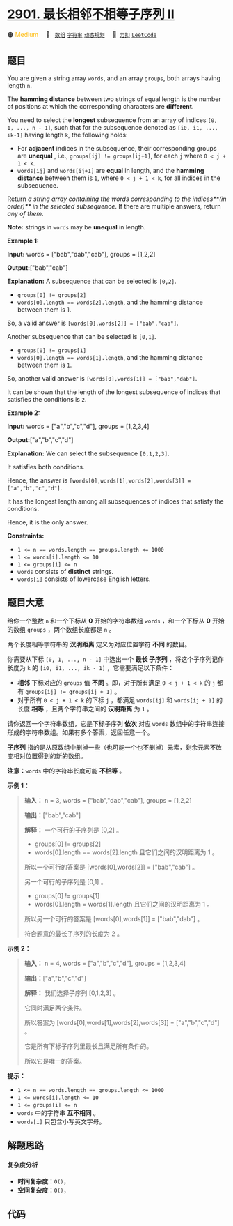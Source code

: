 # [2901. 最长相邻不相等子序列 II](https://2xiao.github.io/leetcode-js/problem/2901.html)

🟠 <font color=#ffb800>Medium</font>&emsp; 🔖&ensp; [`数组`](/tag/array.md) [`字符串`](/tag/string.md) [`动态规划`](/tag/dynamic-programming.md)&emsp; 🔗&ensp;[`力扣`](https://leetcode.cn/problems/longest-unequal-adjacent-groups-subsequence-ii) [`LeetCode`](https://leetcode.com/problems/longest-unequal-adjacent-groups-subsequence-ii)

## 题目

You are given a string array `words`, and an array `groups`, both arrays
having length `n`.

The **hamming distance** between two strings of equal length is the number of
positions at which the corresponding characters are **different**.

You need to select the **longest** subsequence from an array of indices `[0,
1, ..., n - 1]`, such that for the subsequence denoted as `[i0, i1, ...,
ik-1]` having length `k`, the following holds:

  * For **adjacent** indices in the subsequence, their corresponding groups are **unequal** , i.e., `groups[ij] != groups[ij+1]`, for each `j` where `0 < j + 1 < k`.
  * `words[ij]` and `words[ij+1]` are **equal** in length, and the **hamming distance** between them is `1`, where `0 < j + 1 < k`, for all indices in the subsequence.

Return _a string array containing the words corresponding to the indices**(in
order)** in the selected subsequence_. If there are multiple answers, return
_any of them_.

**Note:** strings in `words` may be **unequal** in length.



**Example 1:**

**Input:** words = ["bab","dab","cab"], groups = [1,2,2]

**Output:**["bab","cab"]

**Explanation:** A subsequence that can be selected is `[0,2]`.

  * `groups[0] != groups[2]`
  * `words[0].length == words[2].length`, and the hamming distance between them is 1.

So, a valid answer is `[words[0],words[2]] = ["bab","cab"]`.

Another subsequence that can be selected is `[0,1]`.

  * `groups[0] != groups[1]`
  * `words[0].length == words[1].length`, and the hamming distance between them is `1`.

So, another valid answer is `[words[0],words[1]] = ["bab","dab"]`.

It can be shown that the length of the longest subsequence of indices that
satisfies the conditions is `2`.

**Example 2:**

**Input:** words = ["a","b","c","d"], groups = [1,2,3,4]

**Output:**["a","b","c","d"]

**Explanation:** We can select the subsequence `[0,1,2,3]`.

It satisfies both conditions.

Hence, the answer is `[words[0],words[1],words[2],words[3]] =
["a","b","c","d"]`.

It has the longest length among all subsequences of indices that satisfy the
conditions.

Hence, it is the only answer.



**Constraints:**

  * `1 <= n == words.length == groups.length <= 1000`
  * `1 <= words[i].length <= 10`
  * `1 <= groups[i] <= n`
  * `words` consists of **distinct** strings.
  * `words[i]` consists of lowercase English letters.


## 题目大意

给你一个整数 `n` 和一个下标从 **0**  开始的字符串数组 `words` ，和一个下标从 **0**  开始的数组 `groups`
，两个数组长度都是 `n` 。

两个长度相等字符串的 **汉明距离**  定义为对应位置字符 **不同**  的数目。

你需要从下标 `[0, 1, ..., n - 1]` 中选出一个 **最长 子序列** ，将这个子序列记作长度为 `k` 的 `[i0, i1, ...,
ik - 1]` ，它需要满足以下条件：

  * **相邻** 下标对应的 `groups` 值 **不同** 。即，对于所有满足 `0 < j + 1 < k` 的 `j` 都有 `groups[ij] != groups[ij + 1]` 。
  * 对于所有 `0 < j + 1 < k` 的下标 `j` ，都满足 `words[ij]` 和 `words[ij + 1]` 的长度 **相等**  ，且两个字符串之间的 **汉明距离**  为 `1` 。

请你返回一个字符串数组，它是下标子序列 **依次**  对应 `words` 数组中的字符串连接形成的字符串数组。如果有多个答案，返回任意一个。

**子序列**  指的是从原数组中删掉一些（也可能一个也不删掉）元素，剩余元素不改变相对位置得到的新的数组。

**注意：**`words` 中的字符串长度可能 **不相等**  。



**示例 1：**

> 
> 
> 
> 
> 
> **输入：** n = 3, words = ["bab","dab","cab"], groups = [1,2,2]
> 
> **输出：**["bab","cab"]
> 
> **解释：** 一个可行的子序列是 [0,2] 。
> - groups[0] != groups[2]
> - words[0].length == words[2].length 且它们之间的汉明距离为 1 。
> 
> 所以一个可行的答案是 [words[0],words[2]] = ["bab","cab"] 。
> 
> 另一个可行的子序列是 [0,1] 。
> - groups[0] != groups[1]
> - words[0].length = words[1].length 且它们之间的汉明距离为 1 。
> 
> 所以另一个可行的答案是 [words[0],words[1]] = ["bab","dab"] 。
> 
> 符合题意的最长子序列的长度为 2 。

**示例 2：**

> 
> 
> 
> 
> 
> **输入：** n = 4, words = ["a","b","c","d"], groups = [1,2,3,4]
> 
> **输出：**["a","b","c","d"]
> 
> **解释：** 我们选择子序列 [0,1,2,3] 。
> 
> 它同时满足两个条件。
> 
> 所以答案为 [words[0],words[1],words[2],words[3]] = ["a","b","c","d"] 。
> 
> 它是所有下标子序列里最长且满足所有条件的。
> 
> 所以它是唯一的答案。
> 
> 



**提示：**

  * `1 <= n == words.length == groups.length <= 1000`
  * `1 <= words[i].length <= 10`
  * `1 <= groups[i] <= n`
  * `words` 中的字符串 **互不相同**  。
  * `words[i]` 只包含小写英文字母。


## 解题思路

#### 复杂度分析

- **时间复杂度**：`O()`，
- **空间复杂度**：`O()`，

## 代码

```javascript

```